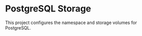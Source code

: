 PostgreSQL Storage
==================
This project configures the namespace and storage volumes for PostgreSQL.
